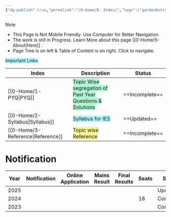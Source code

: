 ```yaml
---
{"dg-publish":true,"permalink":"/0-Home/0- Index/","tags":["gardenEntry"]}
---
```



> [!NOTE]
> 
> - This Page is Not Mobile Friendly. Use Computer for Better Navigation.
> - The work is still in Progress. Learn More about this page [[0-Home/5- About\|Here]] .
> - Page Tree is on left  &  Table of Content is on right. Click to navigate.


<span style="background:#b1ffff">Important Links</span>

| Index                       | Description                                                                                       | Status         |
| --------------------------- | ------------------------------------------------------------------------------------------------- | -------------- |
| [[0-Home/1- PYQ\|PYQ]]             | <span style="background:#affad1">Topic Wise segregation of Past Year Questions & Solutions</span> | ==Incomplete== |
| [[0-Home/2- Syllabus\|Syllabus]]   | <span style="background:#b1ffff">Syllabus for IES</span>                                          | ==Updated==    |
| [[0-Home/3- Reference\|Reference]] | <span style="background:#fff88f">Topic wise Reference</span>                                      | ==Incomplete== |


# Notification

| Year | Notification | Online Application | Mains Result | Final Results | Seats | Status    |
| ---- | ------------ | ------------------ | ------------ | ------------- | ----- | --------- |
| 2025 |              |                    |              |               |       | Upcoming  |
| 2024 |              |                    |              |               | 18    | Completed |
| 2023 |              |                    |              |               |       | Completed |
